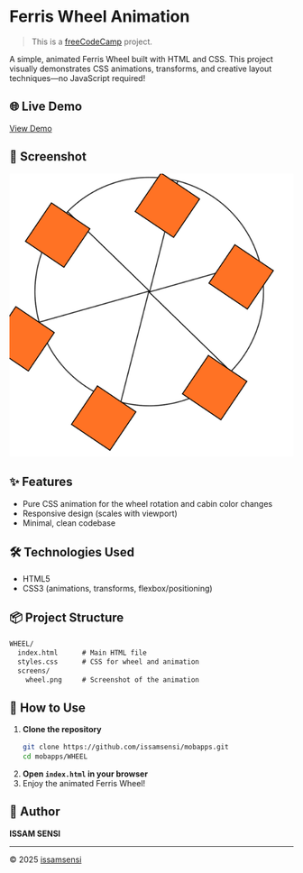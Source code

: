# Ferris Wheel Animation

> This is a [freeCodeCamp](https://www.freecodecamp.org/) project.

A simple, animated Ferris Wheel built with HTML and CSS. This project visually demonstrates CSS animations, transforms, and creative layout techniques—no JavaScript required!

## 🌐 Live Demo
[View Demo](https://issamsensi.github.io/mobapps/WHEEL/)

## 📸 Screenshot
![Ferris Wheel Screenshot](screens/wheel.png)

## ✨ Features
- Pure CSS animation for the wheel rotation and cabin color changes
- Responsive design (scales with viewport)
- Minimal, clean codebase

## 🛠️ Technologies Used
- HTML5
- CSS3 (animations, transforms, flexbox/positioning)

## 📦 Project Structure
```
WHEEL/
  index.html      # Main HTML file
  styles.css      # CSS for wheel and animation
  screens/
    wheel.png     # Screenshot of the animation
```

## 🚀 How to Use
1. **Clone the repository**
   ```zsh
   git clone https://github.com/issamsensi/mobapps.git
   cd mobapps/WHEEL
   ```
2. **Open `index.html` in your browser**
3. Enjoy the animated Ferris Wheel!

## 👤 Author
**ISSAM SENSI**

---
© 2025 [issamsensi](https://github.com/issamsensi)
